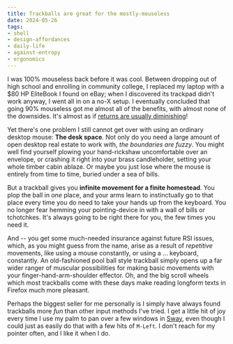 ```yaml
---
title: Trackballs are great for the mostly-mouseless
date: 2024-05-26
tags: 
- shell
- design-affordances
- daily-life
- against-entropy
- ergonomics
---
```



I was 100% mouseless back before it was cool.
Between dropping out of high school and enrolling
in community college, I replaced my laptop with a
$80 HP EliteBook I found on eBay; when I discovered its
trackpad didn't work anyway, I went all in on a no-X
setup.
I eventually concluded that going 90% mouseless got me almost
all of the benefits, with almost none of the downsides.
It's almost as if
[returns are usually diminishing](https://stevenshang.com/things-i-learned-today-april-25-2020)! 

Yet there's one problem I still
cannot get over with using an ordinary desktop mouse:
**The desk space**. Not
only do you need 
a large amount of open desktop real estate
to work with, 
*the boundaries are fuzzy*. 
You might well
find yourself plowing your hand-rickshaw uncomfortable over an
envelope, or crashing it right into your brass candleholder,
setting your whole timber cabin ablaze. Or maybe you just
lose where the mouse is entirely from time to time, buried
under a sea of bills.

But a trackball gives you
**infinite movement for a finite homestead**. You plop the
ball in *one* place, and your arms learn to instinctually
go to that place every time you do need to take your hands
up from the keyboard. You no longer fear hemming your
pointing-device in with a wall of bills or tchotchkes.
It's always going to be right there for you, the few times
you need it.

And -- you get some much-needed insurance against future RSI
issues, which, as you might guess from the name, arise as
a result of *repetitive* movements, like using a mouse
constantly, or using a ... keyboard, constantly. An
old-fashioned pool ball style trackball simply
opens up a far wider ranger of muscular possibilities for
making basic movements with your finger-hand-arm-shoulder
effector. Oh, and the big scroll wheels which most trackballs
come with these days make reading longform texts in Firefox
much more pleasant. 

Perhaps the biggest seller for me personally is I simply 
have always found trackballs more *fun* than other input
methods I've tried. I get a little hit of joy every time
I use my palm to pan over a few windows in
[Sway](https://swaywm.org/), even though I could just as
easily do that with a few hits of `M-Left`. I don't reach
for my pointer often, and I like it when I do.
